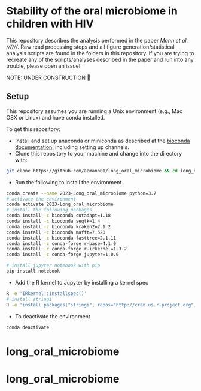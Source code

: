 # Stability of the oral microbiome in children with HIV

This repository describes the analysis performed in the paper *Mann et al. //////*. Raw read processing steps and all figure generation/statistical analysis scripts are found in the folders in this repository. If you are trying to recreate any of the scripts/analyses described in the paper and run into any trouble, please open an issue!

NOTE: UNDER CONSTRUCTION 🚧

## Setup 

This repository assumes you are running a Unix environment (e.g., Mac OSX or Linux) and have conda installed.

To get this repository:

- Install and set up anaconda or miniconda as described at the [bioconda
  documentation](https://bioconda.github.io/user/install.html), including
  setting up channels.
- Clone this repository to your machine and change into the directory with:


```bash
git clone https://github.com/aemann01/long_oral_microbiome && cd long_oral_microbiome
```

- Run the following to install the environment

```bash
conda create --name 2023-Long_oral_microbiome python=3.7
# activate the environment
conda activate 2023-Long_oral_microbiome
# install the following packages
conda install -c bioconda cutadapt=1.18
conda install -c bioconda seqtk=1.4
conda install -c bioconda kraken2=2.1.2
conda install -c bioconda mafft=7.520
conda install -c bioconda fasttree=2.1.11
conda install -c conda-forge r-base=4.1.0
conda install -c conda-forge r-irkernel=1.3.2
conda install -c conda-forge jupyter=1.0.0

# install jupyter notebook with pip
pip install notebook
```

- Add the R kernel to Jupyter by installing a kernel spec

```bash
R -e 'IRkernel::installspec()'
# install stringi
R -e 'install.packages("stringi", repos="http://cran.us.r-project.org")'
```

- To deactivate the environment

```bash
conda deactivate
```

# long_oral_microbiome
# long_oral_microbiome
